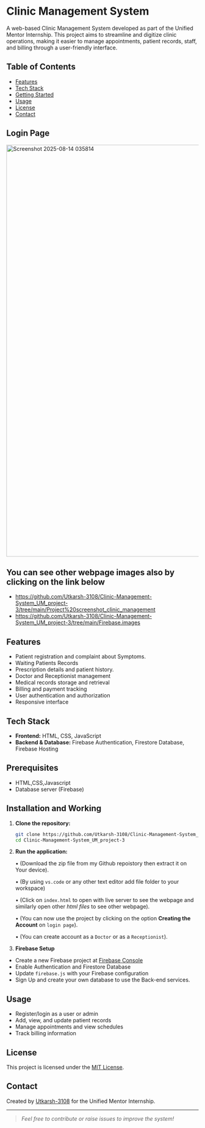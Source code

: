 # Clinic Management System

A web-based Clinic Management System developed as part of the Unified Mentor Internship. This project aims to streamline and digitize clinic operations, making it easier to manage appointments, patient records, staff, and billing through a user-friendly interface.

## Table of Contents

- [Features](#features)
- [Tech Stack](#tech-stack)
- [Getting Started](#getting-started)
- [Usage](#usage)
- [License](#license)
- [Contact](#contact)
  
 ## Login Page
<img width="1919" height="1079" alt="Screenshot 2025-08-14 035814" src="https://github.com/user-attachments/assets/fbd606de-079f-4123-b106-ef70e7f4c8b2" />

## You can see other webpage images also by clicking on the link below

- https://github.com/Utkarsh-3108/Clinic-Management-System_UM_project-3/tree/main/Project%20screenshot_clinic_management
- https://github.com/Utkarsh-3108/Clinic-Management-System_UM_project-3/tree/main/Firebase.images

## Features

- Patient registration and complaint about Symptoms.
- Waiting Patients Records
- Prescription details and patient history.
- Doctor and Receptionist management
- Medical records storage and retrieval
- Billing and payment tracking
- User authentication and authorization
- Responsive interface

## Tech Stack

- **Frontend:** HTML, CSS, JavaScript
- **Backend & Database:** Firebase Authentication, Firestore Database, Firebase Hosting

## Prerequisites

- HTML,CSS,Javascript
- Database server (Firebase)

## Installation and Working

1. **Clone the repository:**
   ```bash
   git clone https://github.com/Utkarsh-3108/Clinic-Management-System_UM_project-3.git
   cd Clinic-Management-System_UM_project-3
   ```

2. **Run the application:**
   
    • (Download the zip file from my Github repoistory then extract it on Your device).
   
    • (By using `vs.code` or any other text editor add file folder to your workspace)

    • (Click on `index.html` to open with live server to see the webpage and similarly open other *html files* to see other webpage).

    • (You can now use the project by clicking on the option **Creating the Account** on `login page`).

    • (You can create account as a `Doctor` or as a `Receptionist`).

3. **Firebase Setup**
- Create a new Firebase project at [Firebase Console](https://console.firebase.google.com/)
- Enable Authentication and Firestore Database
- Update `firebase.js` with your Firebase configuration
- Sign Up and create your own database to use the Back-end services.

## Usage

- Register/login as a user or admin
- Add, view, and update patient records
- Manage appointments and view schedules
- Track billing information

## License

This project is licensed under the [MIT License](LICENSE).

## Contact

Created by [Utkarsh-3108](https://github.com/Utkarsh-3108) for the Unified Mentor Internship.

---

> _Feel free to contribute or raise issues to improve the system!_
